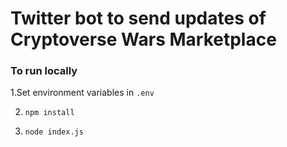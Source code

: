 # Twitter bot to send updates of Cryptoverse Wars Marketplace

### To run locally

1.Set environment variables in `.env`

2. `npm install`

3. `node index.js`
